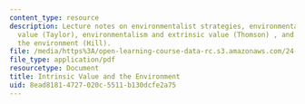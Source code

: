 ```yaml
---
content_type: resource
description: Lecture notes on environmentalist strategies, environmentalism and intrinsic
  value (Taylor), environmentalism and extrinsic value (Thomson) , and virtue and
  the environment (Hill).
file: /media/https%3A/open-learning-course-data-rc.s3.amazonaws.com/24-02-moral-problems-and-the-good-life-fall-2008/8ead81814727020c5511b130dcfe2a75_lec_12.pdf
file_type: application/pdf
resourcetype: Document
title: Intrinsic Value and the Environment
uid: 8ead8181-4727-020c-5511-b130dcfe2a75
---
```

